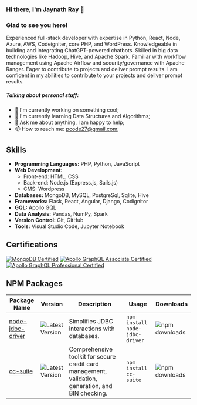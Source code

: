 ### Hi there, I'm Jaynath Ray 👋
### Glad to see you here! 

Experienced full-stack developer with expertise in Python, React, Node, Azure, AWS, Codeigniter, core PHP, and WordPress. Knowledgeable in building and integrating ChatGPT-powered chatbots. Skilled in big data technologies like Hadoop, Hive, and Apache Spark. Familiar with workflow management using Apache Airflow and security/governance with Apache Ranger. Eager to contribute to projects and deliver prompt results. I am confident in my abilities to contribute to your projects and deliver prompt results. 

##### Talking about personal stuff:
- 🧑 I'm currently working on something cool;
- 🚀 I'm currently learning Data Structures and Algorithms;
- 💬 Ask me about anything, I am happy to help;
- 📫 How to reach me: pcode27@gmail.com;

## Skills

- **Programming Languages:** PHP, Python, JavaScript
- **Web Development:**
  - Front-end: HTML, CSS
  - Back-end: Node.js (Express.js, Sails.js)
  - CMS: Wordpress
- **Databases:** MongoDB, MySQL, PostgreSql, Sqlite, Hive
- **Frameworks:** Flask, React, Angular, Django, Codignitor
- **GQL:** Apollo GQL
- **Data Analysis:** Pandas, NumPy, Spark
- **Version Control:** Git, GitHub
- **Tools:** Visual Studio Code, Jupyter Notebook

## Certifications

[![MongoDB Certified](https://img.shields.io/badge/MongoDB-Certified-brightgreen)](https://university.mongodb.com/course_completion/78d0945e-6edf-4d6c-ab6f-1cbb39d6eed8?utm_source=copy&utm_medium=social&utm_campaign=university_social_sharing)
[![Apollo GraphQL Associate Certified](https://img.shields.io/badge/Apollo%20GraphQL%20Associate-Certified-brightgreen)](https://www.apollographql.com/tutorials/certifications/1538d8cc-c461-49c4-95e4-884bbfb486ba)
[![Apollo GraphQL Professional Certified](https://img.shields.io/badge/Apollo%20GraphQL%20Professional-Certified-brightgreen)](https://www.apollographql.com/tutorials/certifications/fc1eada5-829e-441a-ae1d-8d04801eee32)

## NPM Packages

| Package Name       | Version   | Description                                       | Usage                                | Downloads   |
|------------------- |---------- |---------------------------------------------------|-------------------------------------|-------------|
| [node-jdbc-driver](https://www.npmjs.com/package/node-jdbc-driver)   | ![Latest Version](https://img.shields.io/github/v/release/jaynath-d/node-jdbc-driver)     | Simplifies JDBC interactions with databases.      | `npm install node-jdbc-driver`       | ![npm downloads](https://img.shields.io/npm/dw/node-jdbc-driver)|
| [cc-suite](https://www.npmjs.com/package/cc-suite)   | ![Latest Version](https://img.shields.io/github/v/release/jaynath-d/cc-suite)     | Comprehensive toolkit for secure credit card management, validation, generation, and BIN checking.       | `npm install cc-suite`       | ![npm downloads](https://img.shields.io/npm/dw/cc-suite)|



